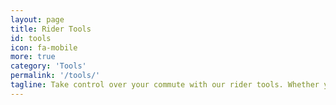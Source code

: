 ```yaml
---
layout: page
title: Rider Tools
id: tools
icon: fa-mobile
more: true
category: 'Tools'
permalink: '/tools/'
tagline: Take control over your commute with our rider tools. Whether you need to plan a new trip, find out when the next bus is on its way, or get a better handle on the schedule for your stop or station, we've got you covered.
---
```

